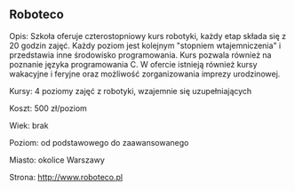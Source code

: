 ## Roboteco

Opis: Szkoła oferuje czterostopniowy kurs robotyki, każdy etap składa się z 20 godzin zajęć. Każdy poziom jest kolejnym "stopniem wtajemniczenia" i przedstawia inne środowisko programowania. Kurs pozwala również na poznanie języka programowania C. W ofercie istnieją również kursy wakacyjne i feryjne oraz możliwość zorganizowania imprezy urodzinowej.

Kursy: 4 poziomy zajęć z robotyki, wzajemnie się uzupełniających

Koszt: 500 zł/poziom

Wiek: brak

Poziom: od podstawowego do zaawansowanego

Miasto: okolice Warszawy

Strona: http://www.roboteco.pl


